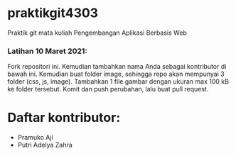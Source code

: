 # praktikgit4303
Praktik git mata kuliah Pengembangan Aplikasi Berbasis Web

### Latihan 10 Maret 2021:
Fork repositori ini. Kemudian tambahkan nama Anda sebagai kontributor di bawah ini. Kemudian buat folder image, sehingga repo akan 
mempunyai 3 folder (css, js, image). Tambahkan 1 file gambar dengan ukuran max 100 kB ke folder tersebut. Komit dan push perubahan, lalu buat pull request.

# Daftar kontributor:
- Pramuko Aji
- Putri Adelya Zahra
